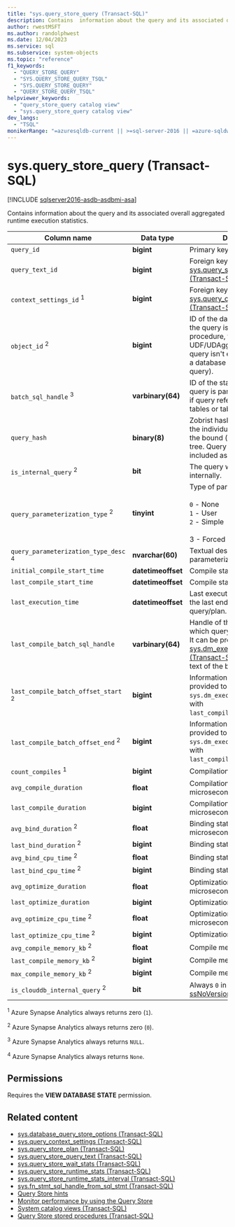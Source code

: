 ```yaml
---
title: "sys.query_store_query (Transact-SQL)"
description: Contains  information about the query and its associated overall aggregated runtime execution statistics.
author: rwestMSFT
ms.author: randolphwest
ms.date: 12/04/2023
ms.service: sql
ms.subservice: system-objects
ms.topic: "reference"
f1_keywords:
  - "QUERY_STORE_QUERY"
  - "SYS.QUERY_STORE_QUERY_TSQL"
  - "SYS.QUERY_STORE_QUERY"
  - "QUERY_STORE_QUERY_TSQL"
helpviewer_keywords:
  - "query_store_query catalog view"
  - "sys.query_store_query catalog view"
dev_langs:
  - "TSQL"
monikerRange: "=azuresqldb-current || >=sql-server-2016 || =azure-sqldw-latest || >=sql-server-linux-2017 || =azuresqldb-mi-current"
---
```

# sys.query_store_query (Transact-SQL)

[!INCLUDE [sqlserver2016-asdb-asdbmi-asa](../../includes/applies-to-version/sqlserver2016-asdb-asdbmi-asa.md)]

Contains  information about the query and its associated overall aggregated runtime execution statistics.

| Column name | Data type | Description |
| --- | --- | --- |
| `query_id` | **bigint** | Primary key. |
| `query_text_id` | **bigint** | Foreign key. Joins to [sys.query_store_query_text (Transact-SQL)](sys-query-store-query-text-transact-sql.md) |
| `context_settings_id` <sup>1</sup> | **bigint** | Foreign key. Joins to [sys.query_context_settings (Transact-SQL)](sys-query-context-settings-transact-sql.md). |
| `object_id` <sup>2</sup> | **bigint** | ID of the database object that the query is part of (stored procedure, trigger, CLR UDF/UDAgg, etc.). 0 if the query isn't executed as part of a database object (ad hoc query). |
| `batch_sql_handle` <sup>3</sup> | **varbinary(64)** | ID of the statement batch the query is part of. Populated only if query references temporary tables or table variables. |
| `query_hash` | **binary(8)** | Zobrist hash over the shape of the individual query, based on the bound (input) logical query tree. Query hints aren't included as part of the hash. |
| `is_internal_query` <sup>2</sup> | **bit** | The query was generated internally. |
| `query_parameterization_type` <sup>2</sup> | **tinyint** | Type of parameterization:<br /><br />`0` - None<br />`1` - User<br />`2` - Simple<br /><br />3 - Forced |
| `query_parameterization_type_desc` <sup>4</sup> | **nvarchar(60)** | Textual description for the parameterization type. |
| `initial_compile_start_time` | **datetimeoffset** | Compile start time. |
| `last_compile_start_time` | **datetimeoffset** | Compile start time. |
| `last_execution_time` | **datetimeoffset** | Last execution time refers to the last end time of the query/plan. |
| `last_compile_batch_sql_handle` | **varbinary(64)** | Handle of the last SQL batch in which query was used last time. It can be provided as input to [sys.dm_exec_sql_text (Transact-SQL)](../system-dynamic-management-views/sys-dm-exec-sql-text-transact-sql.md) to get the full text of the batch. |
| `last_compile_batch_offset_start` <sup>2</sup> | **bigint** | Information that can be provided to `sys.dm_exec_sql_text` along with `last_compile_batch_sql_handle`. |
| `last_compile_batch_offset_end` <sup>2</sup> | **bigint** | Information that can be provided to `sys.dm_exec_sql_text` along with `last_compile_batch_sql_handle`. |
| `count_compiles` <sup>1</sup> | **bigint** | Compilation statistics. |
| `avg_compile_duration` | **float** | Compilation statistics in microseconds. |
| `last_compile_duration` | **bigint** | Compilation statistics in microseconds. |
| `avg_bind_duration` <sup>2</sup> | **float** | Binding statistics in microseconds. |
| `last_bind_duration` <sup>2</sup> | **bigint** | Binding statistics. |
| `avg_bind_cpu_time` <sup>2</sup> | **float** | Binding statistics. |
| `last_bind_cpu_time` <sup>2</sup> | **bigint** | Binding statistics. |
| `avg_optimize_duration` | **float** | Optimization statistics in microseconds. |
| `last_optimize_duration` | **bigint** | Optimization statistics. |
| `avg_optimize_cpu_time` <sup>2</sup> | **float** | Optimization statistics in microseconds. |
| `last_optimize_cpu_time` <sup>2</sup> | **bigint** | Optimization statistics. |
| `avg_compile_memory_kb` <sup>2</sup> | **float** | Compile memory statistics. |
| `last_compile_memory_kb` <sup>2</sup> | **bigint** | Compile memory statistics. |
| `max_compile_memory_kb` <sup>2</sup> | **bigint** | Compile memory statistics. |
| `is_clouddb_internal_query` <sup>2</sup> | **bit** | Always `0` in [!INCLUDE [ssNoVersion](../../includes/ssnoversion-md.md)] on-premises. |

<sup>1</sup> Azure Synapse Analytics always returns zero (`1`).

<sup>2</sup> Azure Synapse Analytics always returns zero (`0`).

<sup>3</sup> Azure Synapse Analytics always returns `NULL`.

<sup>4</sup> Azure Synapse Analytics always returns `None`.

## Permissions

Requires the **VIEW DATABASE STATE** permission.

## Related content

- [sys.database_query_store_options (Transact-SQL)](sys-database-query-store-options-transact-sql.md)
- [sys.query_context_settings (Transact-SQL)](sys-query-context-settings-transact-sql.md)
- [sys.query_store_plan (Transact-SQL)](sys-query-store-plan-transact-sql.md)
- [sys.query_store_query_text (Transact-SQL)](sys-query-store-query-text-transact-sql.md)
- [sys.query_store_wait_stats (Transact-SQL)](sys-query-store-wait-stats-transact-sql.md)
- [sys.query_store_runtime_stats (Transact-SQL)](sys-query-store-runtime-stats-transact-sql.md)
- [sys.query_store_runtime_stats_interval (Transact-SQL)](sys-query-store-runtime-stats-interval-transact-sql.md)
- [sys.fn_stmt_sql_handle_from_sql_stmt (Transact-SQL)](../system-functions/sys-fn-stmt-sql-handle-from-sql-stmt-transact-sql.md)
- [Query Store hints](../performance/query-store-hints.md)
- [Monitor performance by using the Query Store](../performance/monitoring-performance-by-using-the-query-store.md)
- [System catalog views (Transact-SQL)](catalog-views-transact-sql.md)
- [Query Store stored procedures (Transact-SQL)](../system-stored-procedures/query-store-stored-procedures-transact-sql.md)
